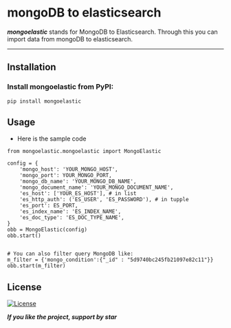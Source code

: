 # mongoDB to elasticsearch


***mongoelastic*** stands for MongoDB to Elasticsearch. Through this you can import data from mongoDB to elasticsearch.

---

## Installation

### Install mongoelastic from PyPI: <br />
`pip install mongoelastic` <br />

## Usage



* Here is the sample code 
```shell
from mongoelastic.mongoelastic import MongoElastic

config = {
    'mongo_host': 'YOUR_MONGO_HOST',
    'mongo_port': YOUR_MONGO_PORT,
    'mongo_db_name': 'YOUR_MONGO_DB_NAME',
    'mongo_document_name': 'YOUR_MONGO_DOCUMENT_NAME',
    'es_host': ['YOUR_ES_HOST'], # in list
    'es_http_auth': ('ES_USER', 'ES_PASSWORD'), # in tupple
    'es_port': ES_PORT,
    'es_index_name': 'ES_INDEX_NAME',
    'es_doc_type': 'ES_DOC_TYPE_NAME',
}
obb = MongoElastic(config)
obb.start()


# You can also filter query MongoDB like:
m_filter = {'mongo_condition':{"_id" : "5d9740bc245fb21097e82c11"}}
obb.start(m_filter)  
```


## License

[![License](https://img.shields.io/github/license/naimmalek/mongoelastic.svg)](https://github.com/naimmalek/mongoelastic/blob/master/README.md)

***If you like the project, support by star***